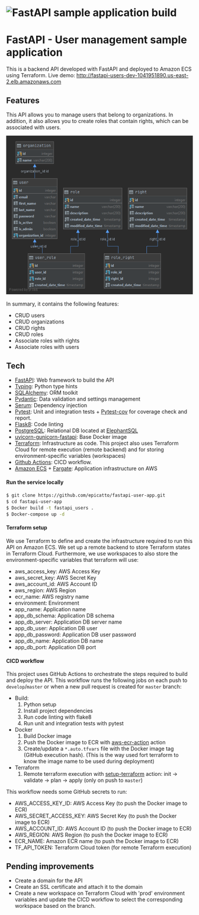 # ![FastAPI sample application build](https://github.com/epicatto/fastapi-user-app/workflows/FastAPI%20sample%20application%20build/badge.svg?branch=master)
# FastAPI - User management sample application
This is a backend API developed with FastAPI and deployed to Amazon ECS using Terraform.
Live demo: http://fastapi-users-dev-1041951890.us-east-2.elb.amazonaws.com
## Features
This API allows you to manage users that belong to organizations.
In addition, it also allows you to create roles that contain rights, which can be associated with users. 

![picture](images/er_model.png)

In summary, it contains the following features: 
 - CRUD users
 - CRUD organizations
 - CRUD rights
 - CRUD roles
 - Associate roles with rights
 - Associate roles with users

## Tech
 * [FastAPI]: Web framework to build the API
 * [Typing]: Python type hints
 * [SQLAlchemy]: ORM toolkit
 * [Pydantic]: Data validation and settings management
 * [Serum]: Dependency injection
 * [Pytest]: Unit and integration tests + [Pytest-cov] for coverage check and report.
 * [Flask8]: Code linting
 * [PostgreSQL]: Relational DB located at [ElephantSQL]
 * [uvicorn-gunicorn-fastapi]: Base Docker image
 * [Terraform]: Infrastructure as code. This project also uses Terraform Cloud for remote execution (remote backend) 
 and for storing environment-specific variables (workspaces) 
 * [Github Actions]: CICD workflow. 
 * [Amazon ECS] + [Fargate]: Application infrastructure on AWS

#### Run the service locally
```sh
$ git clone https://github.com/epicatto/fastapi-user-app.git
$ cd fastapi-user-app
$ Docker build -t fastapi_users .
$ Docker-compose up -d
```

#### Terraform setup
We use Terraform to define and create the infrastructure required to run this API on Amazon ECS.
We set up a remote backend to store Terraform states in Terraform Cloud. 
Furthermore, we use workspaces to also store the environment-specific variables that terraform will use:
 * aws_access_key: AWS Access Key
 * aws_secret_key: AWS Secret Key
 * aws_account_id: AWS Account ID 
 * aws_region: AWS Region
 * ecr_name: AWS registry name
 * environment: Environment
 * app_name: Application name
 * app_db_schema: Application DB schema
 * app_db_server: Application DB server name
 * app_db_user: Application DB user
 * app_db_password: Application DB user password
 * app_db_name: Application DB name
 * app_db_port: Application DB port

#### CICD workflow
This project uses GitHub Actions to orchestrate the steps required to build and deploy the API. 
This workflow runs the following jobs on each push to `develop`/`master` or when a new pull request is created for `master` branch:
   * Build:
      1. Python setup
      2. Install project dependencies
      3. Run code linting with flake8
      4. Run unit and integration tests with pytest
   * Docker
      1. Build Docker image
      2. Push the Docker image to ECR with [aws-ecr-action] action
      3. Create/update a `*.auto.tfvars` file with the Docker image tag (GitHub execution hash). 
      (This is the way used fort terraform to know the image name to be used during deployment)
   * Terraform
      1. Remote terraform execution with [setup-terraform] action:
      init -> validate -> plan -> apply (only on push to `master`) 

This workflow needs some GitHub secrets to run:
 * AWS_ACCESS_KEY_ID: AWS Access Key (to push the Docker image to ECR)
 * AWS_SECRET_ACCESS_KEY: AWS Secret Key (to push the Docker image to ECR)
 * AWS_ACCOUNT_ID: AWS Account ID (to push the Docker image to ECR)
 * AWS_REGION: AWS Region (to push the Docker image to ECR)
 * ECR_NAME: Amazon ECR name (to push the Docker image to ECR)
 * TF_API_TOKEN: Terraform Cloud token (for remote Terraform execution)
 
 
## Pending improvements
 * Create a domain for the API
 * Create an SSL certificate and attach it to the domain
 * Create a new workspace on Terraform Cloud with 'prod' environment variables and update the CICD workflow to 
 select the corresponding workspace based on the branch.



[uvicorn-gunicorn-fastapi]: <https://github.com/tiangolo/uvicorn-gunicorn-fastapi-Docker>
[ElephantSQL]: <https://www.elephantsql.com/>
[FastAPI]: <https://fastapi.tiangolo.com/>
[SQLAlchemy]: <https://www.sqlalchemy.org/>
[Pydantic]: <https://github.com/samuelcolvin/pydantic>
[Serum]: <https://github.com/suned/serum>
[Pytest]: <https://docs.pytest.org/en/stable/>
[Pytest-cov]: <https://github.com/pytest-dev/pytest-cov>
[Flask8]: <https://gitlab.com/pycqa/flake8>
[PostgreSQL]: <https://www.postgresql.org/>
[Terraform]: <https://www.terraform.io/>
[Github Actions]: <https://docs.github.com/en/actions>
[Amazon ECS]: <https://aws.amazon.com/en/ecs/>
[Fargate]: <https://aws.amazon.com/en/fargate/>
[Typing]: <https://docs.python.org/3/library/typing.html>
[aws-ecr-action]: <https://github.com/kciter/aws-ecr-action>
[setup-terraform]: <https://github.com/hashicorp/setup-terraform>
